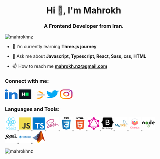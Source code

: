<h1 align="center">Hi 👋, I'm Mahrokh</h1>
<h3 align="center">A Frontend Developer from Iran.</h3>

<p align="left"> <img src="https://komarev.com/ghpvc/?username=mahrokhnz&label=Profile%20views&color=0e75b6&style=flat" alt="mahrokhnz" /> </p>

- 🌱 I’m currently learning **Three.js journey**

- 💬 Ask me about **Javascript, Typescript, React, Sass, css, HTML**

- 📫 How to reach me **mahrokh.nz@gmail.com**

<h3 align="left">Connect with me:</h3>
<p align="left">
<a href="https://www.linkedin.com/in/mahrokh-nabizadeh-335326144/" target="blank"><img align="center" src="https://github.com/mahrokhnz/mahrokhnz/blob/main/assets/social/linked-in-alt.svg?raw=true" alt="mahrokhnz" height="30" width="40" /></a>
<a href="https://www.hackerrank.com/mahrokhnz" target="blank"><img align="center" src="https://github.com/mahrokhnz/mahrokhnz/blob/main/assets/social/hackerrank.svg?raw=true" alt="mahrokhnz" height="30" width="40" /></a>
<a href="https://www.leetcode.com/mahrokhnz" target="blank"><img align="center" src="https://github.com/mahrokhnz/mahrokhnz/blob/main/assets/social/leet-code.svg?raw=true" alt="mahrokhnz" height="30" width="40" /></a>
<a href="https://twitter.com/mahrokhnz" target="blank"><img align="center" src="https://github.com/mahrokhnz/mahrokhnz/blob/main/assets/social/twitter.svg?raw=true" alt="mahrokhnz" height="30" width="40" /></a>
<a href="https://instagram.com/mahrokhnz" target="blank"><img align="center" src="https://github.com/mahrokhnz/mahrokhnz/blob/main/assets/social/instagram.svg?raw=true" alt="mahrokhnz" height="30" width="40" /></a>
</p>

<h3 align="left">Languages and Tools:</h3>
<p align="left"> <a href="https://reactjs.org/" target="_blank" rel="noreferrer"> <img src="assets/tools/react-original-wordmark.svg" alt="react" width="40" height="40"/> </a> <a href="https://developer.mozilla.org/en-US/docs/Web/JavaScript" target="_blank" rel="noreferrer"> <img src="assets/tools/javascript-original.svg" alt="javascript" width="40" height="40"/> </a> <a href="https://www.typescriptlang.org/" target="_blank" rel="noreferrer"> <img src="assets/tools/typescript-original.svg" alt="typescript" width="40" height="40"/> </a> <a href="https://sass-lang.com" target="_blank" rel="noreferrer"> <img src="assets/tools/sass-original.svg" alt="sass" width="40" height="40"/> </a> <a href="https://www.w3schools.com/css/" target="_blank" rel="noreferrer"> <img src="assets/tools/css3-original-wordmark.svg" alt="css3" width="40" height="40"/> </a> <a href="https://www.w3.org/html/" target="_blank" rel="noreferrer"> <img src="assets/tools/html5-original-wordmark.svg" alt="html5" width="40" height="40"/> </a> <a href="https://graphql.org" target="_blank" rel="noreferrer"> <img src="assets/tools/graphql-icon.svg" alt="graphql" width="40" height="40"/> </a> <a href="https://getbootstrap.com" target="_blank" rel="noreferrer"> <img src="assets/tools/bootstrap-plain-wordmark.svg" alt="bootstrap" width="40" height="40"/> </a> <a href="https://www.mysql.com/" target="_blank" rel="noreferrer"> <img src="assets/tools/mysql-original-wordmark.svg" alt="mysql" width="40" height="40"/> </a> <a href="https://www.chartjs.org" target="_blank" rel="noreferrer"> <img src="assets/tools/chart-js.svg" alt="chartjs" width="40" height="40"/> </a> <a href="https://nodejs.org" target="_blank" rel="noreferrer"> <img src="assets/tools/nodejs-original-wordmark.svg" alt="nodejs" width="40" height="40"/> </a> <a href="https://babeljs.io/" target="_blank" rel="noreferrer"> <img src="assets/tools/babeljs-icon.svg" alt="babel" width="40" height="40"/> </a>  <a href="https://webpack.js.org" target="_blank" rel="noreferrer"> <img src="assets/tools/webpack-original-wordmark.svg" alt="webpack" width="40" height="40"/> </a> <a href="https://www.mathworks.com/" target="_blank" rel="noreferrer"> <img src="assets/tools/matlab_logo.png" alt="matlab" width="40" height="40"/> </a> </p>

<p><img align="left" src="https://github-readme-stats.vercel.app/api/top-langs?username=mahrokhnz&show_icons=true&locale=en&layout=compact" alt="mahrokhnz" /></p>
